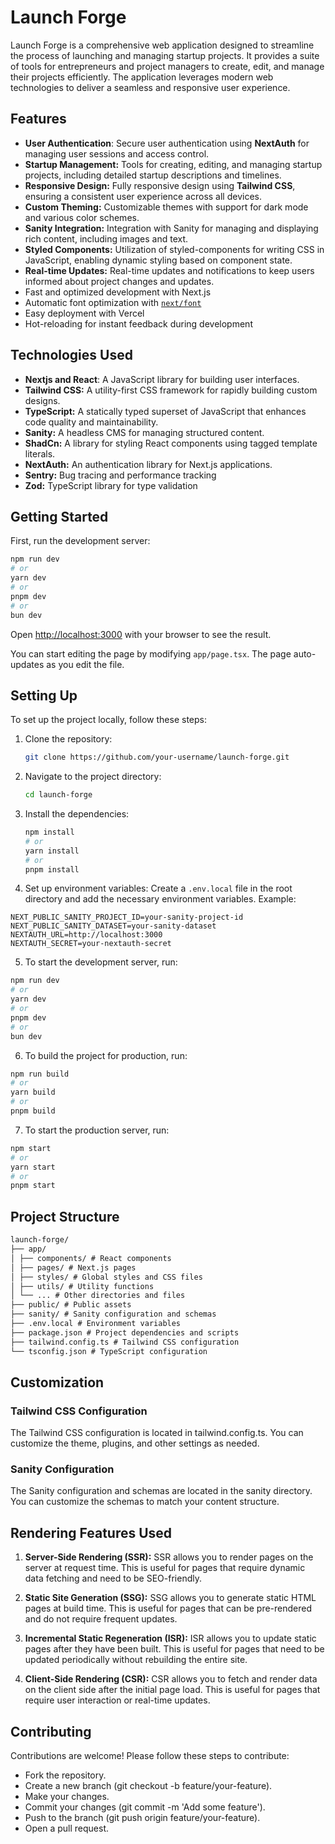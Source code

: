 # Launch Forge

Launch Forge is a comprehensive web application designed to streamline the process of launching and managing startup projects. It provides a suite of tools for entrepreneurs and project managers to create, edit, and manage their projects efficiently. The application leverages modern web technologies to deliver a seamless and responsive user experience.

## Features

- **User Authentication**: Secure user authentication using **NextAuth** for managing user sessions and access control.
- **Startup Management:** Tools for creating, editing, and managing startup projects, including detailed startup descriptions and timelines.
- **Responsive Design:** Fully responsive design using **Tailwind CSS**, ensuring a consistent user experience across all devices.
- **Custom Theming:** Customizable themes with support for dark mode and various color schemes.
- **Sanity Integration:** Integration with Sanity for managing and displaying rich content, including images and text.
- **Styled Components:** Utilization of styled-components for writing CSS in JavaScript, enabling dynamic styling based on component state.
- **Real-time Updates:** Real-time updates and notifications to keep users informed about project changes and updates.
- Fast and optimized development with Next.js
- Automatic font optimization with [`next/font`](https://nextjs.org/docs/app/building-your-application/optimizing/fonts)
- Easy deployment with Vercel
- Hot-reloading for instant feedback during development

## Technologies Used

- **Nextjs and React**: A JavaScript library for building user interfaces.
- **Tailwind CSS:** A utility-first CSS framework for rapidly building custom designs.
- **TypeScript:** A statically typed superset of JavaScript that enhances code quality and maintainability.
- **Sanity:** A headless CMS for managing structured content.
- **ShadCn:** A library for styling React components using tagged template literals.
- **NextAuth:** An authentication library for Next.js applications.
- **Sentry:** Bug tracing and performance tracking
- **Zod:** TypeScript library for type validation

## Getting Started

First, run the development server:

```bash
npm run dev
# or
yarn dev
# or
pnpm dev
# or
bun dev
```

Open [http://localhost:3000](http://localhost:3000) with your browser to see the result.

You can start editing the page by modifying `app/page.tsx`. The page auto-updates as you edit the file.

## Setting Up

To set up the project locally, follow these steps:

1. Clone the repository:
   ```bash
   git clone https://github.com/your-username/launch-forge.git
   ```
2. Navigate to the project directory:
   ```bash
   cd launch-forge
   ```
3. Install the dependencies:

   ```bash
   npm install
   # or
   yarn install
   # or
   pnpm install
   ```

4. Set up environment variables: Create a `.env.local` file in the root directory and add the necessary environment variables. Example:

```
NEXT_PUBLIC_SANITY_PROJECT_ID=your-sanity-project-id
NEXT_PUBLIC_SANITY_DATASET=your-sanity-dataset
NEXTAUTH_URL=http://localhost:3000
NEXTAUTH_SECRET=your-nextauth-secret
```

5. To start the development server, run:

```bash
npm run dev
# or
yarn dev
# or
pnpm dev
# or
bun dev
```

6. To build the project for production, run:

```bash
npm run build
# or
yarn build
# or
pnpm build
```

7. To start the production server, run:

```bash
npm start
# or
yarn start
# or
pnpm start
```

## Project Structure

```markdown
launch-forge/
├── app/
│ ├── components/ # React components
│ ├── pages/ # Next.js pages
│ ├── styles/ # Global styles and CSS files
│ ├── utils/ # Utility functions
│ └── ... # Other directories and files
├── public/ # Public assets
├── sanity/ # Sanity configuration and schemas
├── .env.local # Environment variables
├── package.json # Project dependencies and scripts
├── tailwind.config.ts # Tailwind CSS configuration
└── tsconfig.json # TypeScript configuration
```

## Customization

### Tailwind CSS Configuration

The Tailwind CSS configuration is located in tailwind.config.ts. You can customize the theme, plugins, and other settings as needed.

### Sanity Configuration

The Sanity configuration and schemas are located in the sanity directory. You can customize the schemas to match your content structure.

## Rendering Features Used

1. **Server-Side Rendering (SSR):** SSR allows you to render pages on the server at request time. This is useful for pages that require dynamic data fetching and need to be SEO-friendly.

2. **Static Site Generation (SSG):** SSG allows you to generate static HTML pages at build time. This is useful for pages that can be pre-rendered and do not require frequent updates.

3. **Incremental Static Regeneration (ISR):** ISR allows you to update static pages after they have been built. This is useful for pages that need to be updated periodically without rebuilding the entire site.

4. **Client-Side Rendering (CSR):** CSR allows you to fetch and render data on the client side after the initial page load. This is useful for pages that require user interaction or real-time updates.

## Contributing

Contributions are welcome! Please follow these steps to contribute:

- Fork the repository.
- Create a new branch (git checkout -b feature/your-feature).
- Make your changes.
- Commit your changes (git commit -m 'Add some feature').
- Push to the branch (git push origin feature/your-feature).
- Open a pull request.
